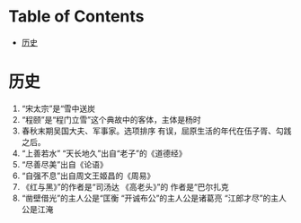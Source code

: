 # Table of Contents

* [历史](#历史)




# 历史

1. “宋太宗”是“雪中送炭
2. “程颐”是“程门立雪”这个典故中的客体，主体是杨时
3. 春秋末期吴国大夫、军事家。选项排序
   有误，屈原生活的年代在伍子胥、勾践之后。
4. “上善若水” “天长地久”出自“老子”的《道德经》 
5. “尽善尽美”出自《论语》
6. “自强不息”出自周文王姬昌的《周易》
7. 《红与黑》”的作者是“司汤达 《高老头》”的
   作者是“巴尔扎克
8. “凿壁借光”的主人公是“匡衡  “开诚布公”的主人公是诸葛亮  “江郎才尽”的主人公是江淹

